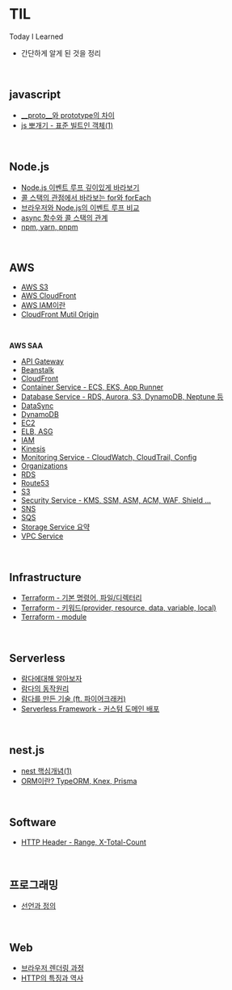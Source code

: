 # TIL
Today I Learned  
- 간단하게 알게 된 것을 정리  

<br />  

## javascript
- [__proto__와 prototype의 차이](https://github.com/RokwonK/TIL/blob/master/js_deep_dive/proto%EC%99%80prototype%EC%9D%98%EC%B0%A8%EC%9D%B4.md)
- [js 뽀개기 - 표준 빌트인 객체(1)](https://github.com/RokwonK/TIL/blob/master/js_deep_dive/%ED%91%9C%EC%A4%80%EB%B9%8C%ED%8A%B8%EC%9D%B8%EA%B0%9D%EC%B2%B4_1.md)

<br />  

## Node.js
- [Node.js 이벤트 루프 깊이있게 바라보기]()
- [콜 스택의 관점에서 바라보는 for와 forEach]()
- [브라우저와 Node.js의 이벤트 루프 비교]()
- [async 함수와 콜 스택의 관계]()
- [npm, yarn, pnpm](https://github.com/RokwonK/TIL/blob/master/node/npm_yarn_pnpm.md)

<br />  

## AWS
- [AWS S3](https://github.com/RokwonK/TIL/blob/master/aws/s3.md)
- [AWS CloudFront](https://github.com/RokwonK/TIL/blob/master/aws/cloudFront.md)
- [AWS IAM이란](https://github.com/RokwonK/TIL/blob/master/aws/iam.md)
- [CloudFront Mutil Origin]()  

<br />  

**AWS SAA**
- [API Gateway](https://github.com/RokwonK/TIL/blob/master/aws/api_gateway.md)
- [Beanstalk](https://github.com/RokwonK/TIL/blob/master/aws/beanstalk.md)
- [CloudFront](https://github.com/RokwonK/TIL/blob/master/aws/cloudFront.md)
- [Container Service - ECS, EKS, App Runner](https://github.com/RokwonK/TIL/blob/master/aws/container.md)
- [Database Service - RDS, Aurora, S3, DynamoDB, Neptune 등](https://github.com/RokwonK/TIL/blob/master/aws/database.md)
- [DataSync](https://github.com/RokwonK/TIL/blob/master/aws/datasync.md)
- [DynamoDB](https://github.com/RokwonK/TIL/blob/master/aws/dynamoDB.md)
- [EC2](https://github.com/RokwonK/TIL/blob/master/aws/ec2.md)
- [ELB, ASG](https://github.com/RokwonK/TIL/blob/master/aws/elb_asg.md)
- [IAM](https://github.com/RokwonK/TIL/blob/master/aws/iam.md)
- [Kinesis](https://github.com/RokwonK/TIL/blob/master/aws/kinesis.md)
- [Monitoring Service - CloudWatch, CloudTrail, Config](https://github.com/RokwonK/TIL/blob/master/aws/monitoring.md)
- [Organizations](https://github.com/RokwonK/TIL/blob/master/aws/organizations.md)
- [RDS](https://github.com/RokwonK/TIL/blob/master/aws/rds.md)
- [Route53](https://github.com/RokwonK/TIL/blob/master/aws/route53.md)
- [S3](https://github.com/RokwonK/TIL/blob/master/aws/s3.md)
- [Security Service - KMS, SSM, ASM, ACM, WAF, Shield ...](https://github.com/RokwonK/TIL/blob/master/aws/security.md)
- [SNS](https://github.com/RokwonK/TIL/blob/master/aws/sns.md)
- [SQS](https://github.com/RokwonK/TIL/blob/master/aws/sqs.md)
- [Storage Service 요약](https://github.com/RokwonK/TIL/blob/master/aws/storage.md)
- [VPC Service](https://github.com/RokwonK/TIL/blob/master/aws/vpc.md)

<br />  

## Infrastructure 
- [Terraform - 기본 명령어, 파일/디렉터리]()
- [Terraform - 키워드(provider, resource, data, variable, local)]()
- [Terraform - module]()


<br />  

## Serverless
- [람다에대해 알아보자](https://github.com/RokwonK/TIL/blob/master/serverless/%EB%9E%8C%EB%8B%A4%EB%9E%80.md)
- [람다의 동작원리]()
- [람다를 만든 기술 (ft. 파이어크래커)]()
- [Serverless Framework - 커스텀 도메인 배포](https://github.com/RokwonK/TIL/blob/master/serverless/%EC%84%9C%EB%B2%84%EB%A6%AC%EC%8A%A4_%EB%8F%84%EB%A9%94%EC%9D%B8_%EB%B0%B0%ED%8F%AC.md)  

<br />  

## nest.js
- [nest 핵심개념(1)](https://github.com/RokwonK/TIL/blob/master/nest/nest%ED%95%B5%EC%8B%AC%EA%B0%9C%EB%85%90_1.md)  
- [ORM이란? TypeORM, Knex, Prisma](https://github.com/RokwonK/TIL/blob/master/node/orm.md)


<br />  

## Software
- [HTTP Header - Range, X-Total-Count](https://github.com/RokwonK/TIL/blob/master/software/X-Total-Count.md)

<br />  

## 프로그래밍
- [선언과 정의](https://github.com/RokwonK/TIL/blob/master/programming/%EC%84%A0%EC%96%B8%EA%B3%BC%EC%A0%95%EC%9D%98.md)

<br />  

## Web
- [브라우저 렌더링 과정]()
- [HTTP의 특징과 역사](https://github.com/RokwonK/TIL/blob/master/web/HTTP%EC%9D%98%ED%8A%B9%EC%A7%95%EA%B3%BC%EC%97%AD%EC%82%AC.md)

<br />  